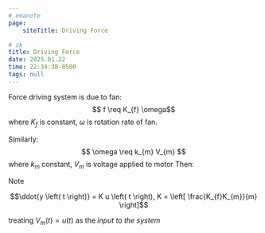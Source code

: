 ```yaml
---
# emanote
page:
    siteTitle: Driving Force

# zk
title: Driving Force
date: 2025.01.22
time: 22:34:38-0500
tags: null
---
```


Force driving system is due to fan:
$$ f \req K_{f} \omega$$ where $K_{f}$ is constant, $\omega$ is rotation rate of fan.

Similarly:
$$ \omega \req k_{m} V_{m} $$
where $k_{m}$ constant, $V_{m}$ is voltage applied to motor
Then:

> [!NOTE]
> $$\ddot{y \left( t \right)} = K u \left( t \right), K = \left[ \frac{K_{f}K_{m}}{m} \right]$$

treating $V_{m}\left(t\right) = u\left(t\right)$ as the *input to the system*
